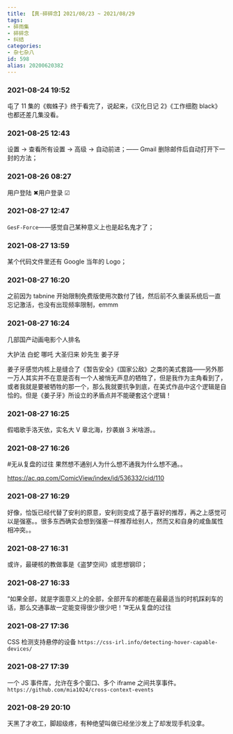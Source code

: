 ```yaml
---
title: 【真·碎碎念】2021/08/23 ~ 2021/08/29
tags:
- 碎雨集
- 碎碎念
- 纠结
categories:
- 杂七杂八
id: 598
alias: 20200620382
---
```

### 2021-08-24 19:52
屯了 11 集的《蜘蛛子》终于看完了，说起来，《汉化日记 2》《工作细胞 black》也都还差几集没看。

<!--more-->

### 2021-08-25 12:43
设置 → 查看所有设置 → 高级 → 自动前进；—— Gmail 删除邮件后自动打开下一封的方法；

### 2021-08-26 08:27
用户登陆 ✖用户登录 ☑

### 2021-08-27 12:47
`GesF-Force`——感觉自己某种意义上也是起名鬼才了；

### 2021-08-27 13:59
某个代码文件里还有 Google 当年的 Logo；

### 2021-08-27 16:20
之前因为 tabnine 开始限制免费版使用次数付了钱，然后前不久重装系统后一直忘记激活，也没有出现频率限制，emmm

### 2021-08-27 16:24
几部国产动画电影个人排名

大护法 白蛇 哪吒 大圣归来 妙先生 姜子牙

姜子牙感觉内核上是缝合了《暂告安全》《国家公敌》之类的美式套路——另外那一万人其实并不在意是否有一个人被悄无声息的牺牲了，但是我作为主角看到了，或者我就是要被牺牲的那一个，那么我就要抗争到底，在美式作品中这个逻辑是自恰的。但是《姜子牙》所设立的矛盾点并不能硬套这个逻辑！

### 2021-08-27 16:25
假唱歌手洛天依，实名大 V 章北海，抄袭崩 3 米啥游。。

### 2021-08-27 16:26
\#无从复盘的过往 果然想不通别人为什么想不通我为什么想不通。。

https://ac.qq.com/ComicView/index/id/536332/cid/110

### 2021-08-27 16:29
好像，恰饭已经代替了安利的原意，安利则变成了基于喜好的推荐，再之上感觉可以是强塞。。很多东西确实会想到强塞一样推荐给别人，然而又和自身的咸鱼属性相冲突。。

### 2021-08-27 16:31
或许，最硬核的教做事是《盗梦空间》或思想钢印；

### 2021-08-27 16:33
“如果全部，就是字面意义上的全部，全部开车的都能在最最适当的时机踩刹车的话，那么交通事故一定能变得很少很少吧！”#无从复盘的过往

### 2021-08-27 17:36
CSS 检测支持悬停的设备 `https://css-irl.info/detecting-hover-capable-devices/`

### 2021-08-27 17:39
一个 JS 事件库，允许在多个窗口、多个 iframe 之间共享事件。`https://github.com/mia1024/cross-context-events`

### 2021-08-29 20:10
天黑了才收工，脚超级疼，有种绝望叫做已经坐沙发上了却发现手机没拿。
